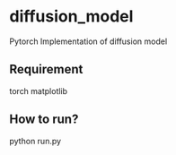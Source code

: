 # diffusion_model
Pytorch Implementation of diffusion model

## Requirement
torch
matplotlib
## How to run?
python run.py
